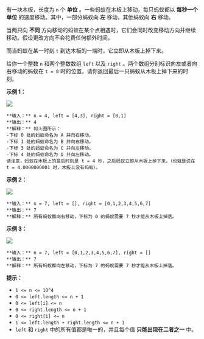 有一块木板，长度为 `n` 个 **单位** 。一些蚂蚁在木板上移动，每只蚂蚁都以 **每秒一个单位** 的速度移动。其中，一部分蚂蚁向 **左**
移动，其他蚂蚁向 **右** 移动。

当两只向 **不同** 方向移动的蚂蚁在某个点相遇时，它们会同时改变移动方向并继续移动。假设更改方向不会花费任何额外时间。

而当蚂蚁在某一时刻 `t` 到达木板的一端时，它立即从木板上掉下来。

给你一个整数 `n` 和两个整数数组 `left` 以及 `right` 。两个数组分别标识向左或者向右移动的蚂蚁在 `t = 0`
时的位置。请你返回最后一只蚂蚁从木板上掉下来的时刻。



**示例 1：**



![](https://assets.leetcode.com/uploads/2020/06/17/ants.jpg)

    
    
    **输入：** n = 4, left = [4,3], right = [0,1]
    **输出：** 4
    **解释：** 如上图所示：
    -下标 0 处的蚂蚁命名为 A 并向右移动。
    -下标 1 处的蚂蚁命名为 B 并向右移动。
    -下标 3 处的蚂蚁命名为 C 并向左移动。
    -下标 4 处的蚂蚁命名为 D 并向左移动。
    请注意，蚂蚁在木板上的最后时刻是 t = 4 秒，之后蚂蚁立即从木板上掉下来。（也就是说在 t = 4.0000000001 时，木板上没有蚂蚁）。

**示例 2：**

![](https://assets.leetcode.com/uploads/2020/06/17/ants2.jpg)

    
    
    **输入：** n = 7, left = [], right = [0,1,2,3,4,5,6,7]
    **输出：** 7
    **解释：** 所有蚂蚁都向右移动，下标为 0 的蚂蚁需要 7 秒才能从木板上掉落。
    

**示例 3：**

![](https://assets.leetcode.com/uploads/2020/06/17/ants3.jpg)

    
    
    **输入：** n = 7, left = [0,1,2,3,4,5,6,7], right = []
    **输出：** 7
    **解释：** 所有蚂蚁都向左移动，下标为 7 的蚂蚁需要 7 秒才能从木板上掉落。
    



**提示：**

  * `1 <= n <= 10^4`
  * `0 <= left.length <= n + 1`
  * `0 <= left[i] <= n`
  * `0 <= right.length <= n + 1`
  * `0 <= right[i] <= n`
  * `1 <= left.length + right.length <= n + 1`
  * `left` 和 `right` 中的所有值都是唯一的，并且每个值 **只能出现在二者之一** 中。

